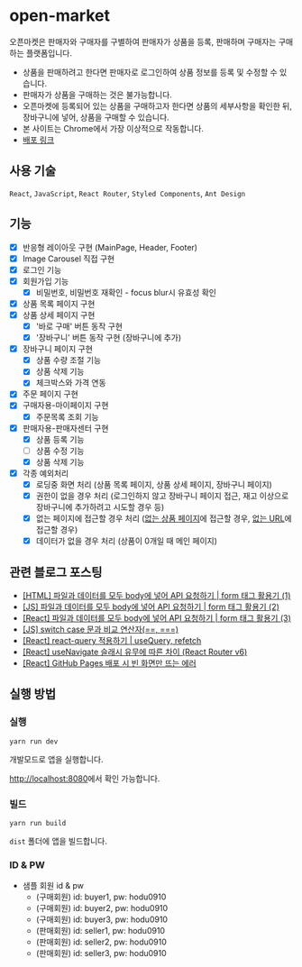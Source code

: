 # open-market
오픈마켓은 판매자와 구매자를 구별하여 판매자가 상품을 등록, 판매하며 구매자는 구매하는 플랫폼입니다.
- 상품을 판매하려고 한다면 판매자로 로그인하여 상품 정보를 등록 및 수정할 수 있습니다.
- 판매자가 상품을 구매하는 것은 불가능합니다.
- 오픈마켓에 등록되어 있는 상품을 구매하고자 한다면 상품의 세부사항을 확인한 뒤, 장바구니에 넣어, 상품을 구매할 수 있습니다.
- 본 사이트는 Chrome에서 가장 이상적으로 작동합니다.
- [배포 링크](https://choar816.github.io/open-market)

## 사용 기술
`React`, `JavaScript`, `React Router`, `Styled Components`, `Ant Design`

## 기능
- [x] 반응형 레이아웃 구현 (MainPage, Header, Footer)
- [x] Image Carousel 직접 구현
- [x] 로그인 기능
- [x] 회원가입 기능
  - [x] 비밀번호, 비밀번호 재확인 - focus blur시 유효성 확인
- [x] 상품 목록 페이지 구현
- [x] 상품 상세 페이지 구현
  - [x] '바로 구매' 버튼 동작 구현
  - [x] '장바구니' 버튼 동작 구현 (장바구니에 추가)
- [x] 장바구니 페이지 구현
  - [x] 상품 수량 조절 기능
  - [x] 상품 삭제 기능
  - [x] 체크박스와 가격 연동
- [x] 주문 페이지 구현
- [x] 구매자용-마이페이지 구현
  - [x] 주문목록 조회 기능
- [x] 판매자용-판매자센터 구현
  - [x] 상품 등록 기능
  - [ ] 상품 수정 기능
  - [x] 상품 삭제 기능
- [x] 각종 예외처리
  - [x] 로딩중 화면 처리 (상품 목록 페이지, 상품 상세 페이지, 장바구니 페이지)
  - [x] 권한이 없을 경우 처리 (로그인하지 않고 장바구니 페이지 접근, 재고 이상으로 장바구니에 추가하려고 시도할 경우 등)
  - [x] 없는 페이지에 접근할 경우 처리 ([없는 상품 페이지](https://choar816.github.io/open-market/#/product/0)에 접근할 경우, [없는 URL](https://choar816.github.io/open-market/#/hello)에 접근할 경우)
  - [x] 데이터가 없을 경우 처리 (상품이 0개일 때 메인 페이지)

## 관련 블로그 포스팅

- [[HTML] 파일과 데이터를 모두 body에 넣어 API 요청하기 | form 태그 활용기 (1)](https://choar816.tistory.com/184)
- [[JS] 파일과 데이터를 모두 body에 넣어 API 요청하기 | form 태그 활용기 (2)](https://choar816.tistory.com/185)
- [[React] 파일과 데이터를 모두 body에 넣어 API 요청하기 | form 태그 활용기 (3)](https://choar816.tistory.com/186)
- [[JS] switch case 문과 비교 연산자(==, ===)](https://choar816.tistory.com/179)
- [[React] react-query 적용하기 | useQuery, refetch](https://choar816.tistory.com/167)
- [[React] useNavigate 슬래시 유무에 따른 차이 (React Router v6)](https://choar816.tistory.com/160)
- [[React] GitHub Pages 배포 시 빈 화면만 뜨는 에러](https://choar816.tistory.com/159)

## 실행 방법

### 실행
`yarn run dev`

개발모드로 앱을 실행합니다.

[http://localhost:8080](http://localhost:8080)에서 확인 가능합니다.

### 빌드
`yarn run build`

`dist` 폴더에 앱을 빌드합니다.

### ID & PW
- 샘플 회원 id & pw
  - (구매회원) id: buyer1, pw: hodu0910
  - (구매회원) id: buyer2, pw: hodu0910
  - (구매회원) id: buyer3, pw: hodu0910
  - (판매회원) id: seller1, pw: hodu0910
  - (판매회원) id: seller2, pw: hodu0910
  - (판매회원) id: seller3, pw: hodu0910
